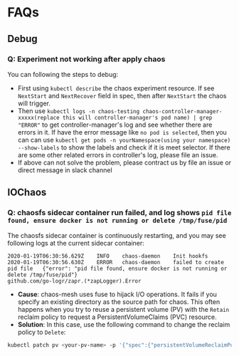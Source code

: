 # FAQs

## Debug

### Q: Experiment not working after apply chaos

You can following the steps to debug:
- First using `kubectl describe` the chaos experiment resource. If see `NextStart`  and `NextRecover`  field in spec, then after `NextStart` the chaos will trigger.
- Then use `kubectl logs -n chaos-testing chaos-controller-manager-xxxxx(replace this will controller-manager's pod name) | grep "ERROR"`  to get controller-manager's log and see whether there are errors in it. If have the error message like `no pod is selected`, then you can can use `kubectl get pods -n yourNamespace(using your namespace) --show-labels` to show the labels and check if it is meet selector. If there are some other related errors in controller's log, please file an issue.
- If above can not solve the problem, please contract us by file an issue or direct message in slack channel

## IOChaos

### Q: chaosfs sidecar container run failed, and log shows `pid file found, ensure docker is not running or delete /tmp/fuse/pid`

The chaosfs sidecar container is continuously restarting, and you may see following logs at the current sidecar container:

```
2020-01-19T06:30:56.629Z	INFO	chaos-daemon	Init hookfs
2020-01-19T06:30:56.630Z	ERROR	chaos-daemon	failed to create pid file	{"error": "pid file found, ensure docker is not running or delete /tmp/fuse/pid"}
github.com/go-logr/zapr.(*zapLogger).Error
```

* **Cause**: chaos-mesh uses fuse to hijack I/O operations. It fails if you specify an existing directory as the source path for chaos. This often happens when you try to reuse a persistent volume (PV) with the `Retain` reclaim policy to request a PersistentVolumeClaims (PVC) resource.
* **Solution**: In this case, use the following command to change the reclaim policy to `Delete`:

```bash
kubectl patch pv <your-pv-name> -p '{"spec":{"persistentVolumeReclaimPolicy":"Delete"}}'
```
